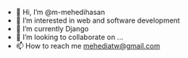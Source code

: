 - 👋 Hi, I’m @m-mehedihasan
- 👀 I’m interested in web and software development
- 🌱 I’m currently Django
- 💞️ I’m looking to collaborate on ...
- 📫 How to reach me mehediatw@gmail.com

<!---
m-mehedihasan/m-mehedihasan is a ✨ special ✨ repository because its `README.md` (this file) appears on your GitHub profile.
You can click the Preview link to take a look at your changes.
--->
